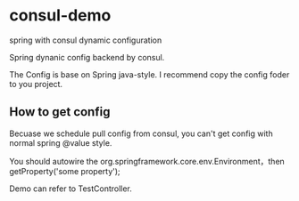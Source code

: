 # consul-demo
spring with consul dynamic configuration

Spring dynanic config backend by consul.

The Config is base on Spring java-style. I recommend copy the config foder to you project.

## How to get config

Becuase we schedule  pull config from consul, you can't get config with normal spring @value style.

You should autowire the org.springframework.core.env.Environment，then getProperty('some property');

Demo can refer to TestController.
